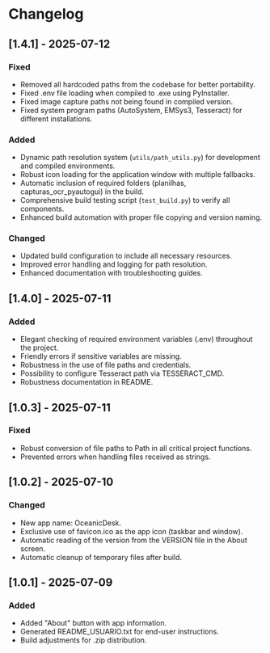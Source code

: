# Changelog

## [1.4.1] - 2025-07-12
### Fixed
- Removed all hardcoded paths from the codebase for better portability.
- Fixed .env file loading when compiled to .exe using PyInstaller.
- Fixed image capture paths not being found in compiled version.
- Fixed system program paths (AutoSystem, EMSys3, Tesseract) for different installations.

### Added
- Dynamic path resolution system (`utils/path_utils.py`) for development and compiled environments.
- Robust icon loading for the application window with multiple fallbacks.
- Automatic inclusion of required folders (planilhas, capturas_ocr_pyautogui) in the build.
- Comprehensive build testing script (`test_build.py`) to verify all components.
- Enhanced build automation with proper file copying and version naming.

### Changed
- Updated build configuration to include all necessary resources.
- Improved error handling and logging for path resolution.
- Enhanced documentation with troubleshooting guides.

## [1.4.0] - 2025-07-11
### Added
- Elegant checking of required environment variables (.env) throughout the project.
- Friendly errors if sensitive variables are missing.
- Robustness in the use of file paths and credentials.
- Possibility to configure Tesseract path via TESSERACT_CMD.
- Robustness documentation in README.

## [1.0.3] - 2025-07-11
### Fixed
- Robust conversion of file paths to Path in all critical project functions.
- Prevented errors when handling files received as strings.

## [1.0.2] - 2025-07-10
### Changed
- New app name: OceanicDesk.
- Exclusive use of favicon.ico as the app icon (taskbar and window).
- Automatic reading of the version from the VERSION file in the About screen.
- Automatic cleanup of temporary files after build.

## [1.0.1] - 2025-07-09
### Added
- Added "About" button with app information.
- Generated README_USUARIO.txt for end-user instructions.
- Build adjustments for .zip distribution.

